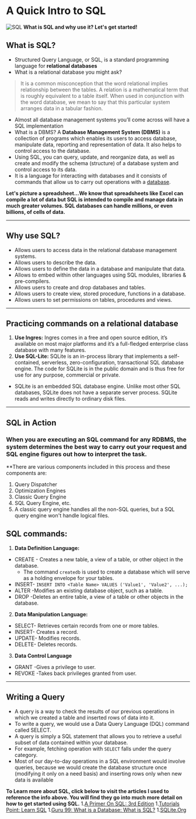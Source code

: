 # A Quick Intro to SQL 
![SQL](https://encrypted-tbn0.gstatic.com/images?q=tbn%3AANd9GcTQU44Ntv-EdtPTsURwsAdFKgpHPmu-t4KFxQ&usqp=CAU)
**What is SQL and why use it? Let's get started!**

## What is SQL?
* Structured Query Language, or SQL, is a standard programming language for **relational databases**
* What is a relational database you might ask?

>It is a common misconception that the word relational implies relationship between the tables. A relation is a mathematical term that is roughly equivalent to a table itself. When used
in conjunction with the word database, we mean to say that this particular system arranges data in a tabular fashion.
>
* Almost all database management systems you’ll come across will have a SQL implementation
* What is a DBMS? A **Database Management System (DBMS)** is a collection of programs which enables its users to access database, manipulate data, reporting and representation of data. It also helps to control access to the database.
* Using SQL, you can query, update, and reorganize data, as well as create and modify the schema (structure) of a database system and control access to its data.
* It is a language for interacting with databases and it consists of commands that allow us to carry out operations with a [database](https://www.guru99.com/introduction-to-database-sql.html).


**Let's picture a spreadsheet...We know that spreadsheets like  Excel can compile a lot of data but SQL is intended to compile and manage data in much greater volumes. SQL databases can handle millions, or even billions, of cells of data.**

---------

## Why use SQL?
* Allows users to access data in the relational database management systems.
* Allows users to describe the data.
* Allows users to define the data in a database and manipulate that data.
* Allows to embed within other languages using SQL modules, libraries & pre-compilers.
* Allows users to create and drop databases and tables.
* Allows users to create view, stored procedure, functions in a database.
* Allows users to set permissions on tables, procedures and views.

-----

## Practicing commands on a relational database 
1. **Use Ingres:** Ingres comes in a free and open source edition, it’s available on most major platforms and it’s a full-fledged
enterprise class database with many features.
1. **Use SQL-Lite:** SQLite is an in-process library that implements a self-contained, serverless, zero-configuration, transactional SQL database engine. The code for SQLite is in the public domain and is thus free for use for any purpose, commercial or private. 
 * SQLite is an embedded SQL database engine. Unlike most other SQL databases, SQLite does not have a separate server process. SQLite reads and writes directly to ordinary disk files.

 ------

## SQL in Action
### When you are executing an SQL command for any RDBMS, the system determines the best way to carry out your request and SQL engine figures out how to interpret the task.

**There are various components included in this process and these components are:

1. Query Dispatcher
1. Optimization Engines
1. Classic Query Engine
1. SQL Query Engine, etc.
1. A classic query engine handles all the non-SQL queries, but a SQL query engine won't handle logical files.

## SQL commands:

1. **Data Definition Language:**
* CREATE - Creates a new table, a view of a table, or other object in the database.
  * The command `createdb` is used to create a database which will serve as a holding envelope for your tables.
* INSERT- ```INSERT INTO <Table Name>
 VALUES ('Value1', 'Value2', ...);```
* ALTER -Modifies an existing database object, such as a table.
* DROP -Deletes an entire table, a view of a table or other objects in the database.


2. **Data Manipulation Language:**
* SELECT- Retrieves certain records from one or more tables.
* INSERT- Creates a record.
* UPDATE- Modifies records.
* DELETE- Deletes records.

3. **Data Control Language**
* GRANT -Gives a privilege to user.
* REVOKE -Takes back privileges granted from user.
----

## Writing a Query
* A query is a way to check the results of our previous operations in which we created a table and inserted rows of data into it. 
* To write a query, we would use a Data Query Language (DQL) command called SELECT.
* A query is simply a SQL statement that allows you to retrieve a useful subset of data contained within your database. 
* For example, fetching operation with `SELECT` falls under the query category.
* Most of our day-to-day operations in a SQL environment would involve queries, because we would create the database structure once (modifying it only on a need basis) and inserting rows only
when new data is available
 
 **To Learn more about SQL, click below to visit the articles I used to reference the info above. You will find they go into much more detail on how to get started using SQL.**
 1.[A Primer On SQL: 3rd Edition](https://openlibra.com/en/book/download/a-primer-on-sql-3rd-edition)
 1.[Tutorials Point: Learn SQL](https://www.tutorialspoint.com/sql/sql-overview.htm)
 1.[Guru 99: What is a Database: What is SQL?](https://www.guru99.com/introduction-to-database-sql.html)
 1.[SQLite.Org](https://www.sqlite.org/about.html)
